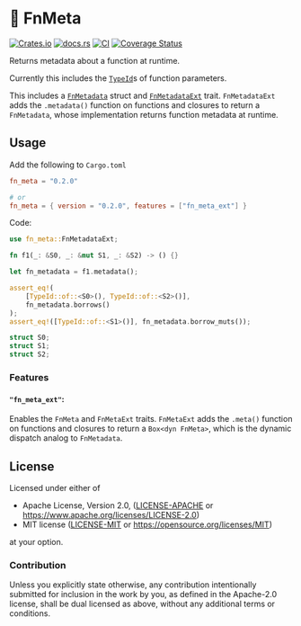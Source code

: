 # 🧬 FnMeta

[![Crates.io](https://img.shields.io/crates/v/fn_meta.svg)](https://crates.io/crates/fn_meta)
[![docs.rs](https://img.shields.io/docsrs/fn_meta)](https://docs.rs/fn_meta)
[![CI](https://github.com/azriel91/credent/workflows/CI/badge.svg)](https://github.com/azriel91/fn_meta/actions/workflows/ci.yml)
[![Coverage Status](https://codecov.io/gh/azriel91/fn_meta/branch/main/graph/badge.svg)](https://codecov.io/gh/azriel91/fn_meta)

Returns metadata about a function at runtime.

Currently this includes the [`TypeId`]s of function parameters.

This includes a [`FnMetadata`] struct and [`FnMetadataExt`] trait. `FnMetadataExt` adds the `.metadata()` function on functions and closures to return a `FnMetadata`, whose implementation returns function metadata at runtime.

## Usage

Add the following to `Cargo.toml`

```toml
fn_meta = "0.2.0"

# or
fn_meta = { version = "0.2.0", features = ["fn_meta_ext"] }
```

Code:

```rust
use fn_meta::FnMetadataExt;

fn f1(_: &S0, _: &mut S1, _: &S2) -> () {}

let fn_metadata = f1.metadata();

assert_eq!(
    [TypeId::of::<S0>(), TypeId::of::<S2>()],
    fn_metadata.borrows()
);
assert_eq!([TypeId::of::<S1>()], fn_metadata.borrow_muts());

struct S0;
struct S1;
struct S2;
```

### Features

#### `"fn_meta_ext"`:

Enables the `FnMeta` and `FnMetaExt` traits. `FnMetaExt` adds the `.meta()` function on functions and closures to return a `Box<dyn FnMeta>`, which is the dynamic dispatch analog to `FnMetadata`.


## License

Licensed under either of

* Apache License, Version 2.0, ([LICENSE-APACHE](LICENSE-APACHE) or https://www.apache.org/licenses/LICENSE-2.0)
* MIT license ([LICENSE-MIT](LICENSE-MIT) or https://opensource.org/licenses/MIT)

at your option.

### Contribution

Unless you explicitly state otherwise, any contribution intentionally submitted for inclusion in the work by you, as defined in the Apache-2.0 license, shall be dual licensed as above, without any additional terms or conditions.

[`TypeId`]: https://doc.rust-lang.org/std/any/struct.TypeId.html
[`FnMetadata`]: https://docs.rs/fn_meta/latest/fn_meta/struct.FnMetadata.html
[`FnMetadataExt`]: https://docs.rs/fn_meta/latest/fn_meta/struct.FnMetadataExt.html
[`FnMeta`]: https://docs.rs/fn_meta/latest/fn_meta/struct.FnMeta.html
[`FnMetaExt`]: https://docs.rs/fn_meta/latest/fn_meta/struct.FnMetaExt.html
